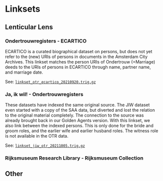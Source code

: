 # Linksets

## Lenticular Lens

### Ondertrouwregisters - ECARTICO
ECARTICO is a curated biographical dataset on persons, but does not yet refer to the (new) URIs of persons in documents in the Amsterdam City Archives. This linkset matches the person URIs of Ondertrouw (=Marriage) deeds to the URIs of persons in ECARTICO through name, partner name, and marriage date.

See: [`linkset_otr_ecartico_20210920.trig.gz`](linkset_otr_ecartico_20210920.trig.gz)

### Ja, ik wil! - Ondertrouwregisters
These datasets have indexed the same original source. The JIW dataset even started with a copy of the SAA data, but diverted and lost the relation to the original material completely. The connection to the source was already brought back in our Golden Agents version. With this linkset, we also link between the indexed persons. This is only done for the bride and groom roles, and the earlier wife and earlier husband roles. The witness role is not available in the OTR data.

See: [`linkset_jiw_otr_20211005.trig.gz`](linkset_jiw_otr_20211005.trig.gz)

### Rijksmuseum Research Library - Rijksmuseum Collection

###

## Other
